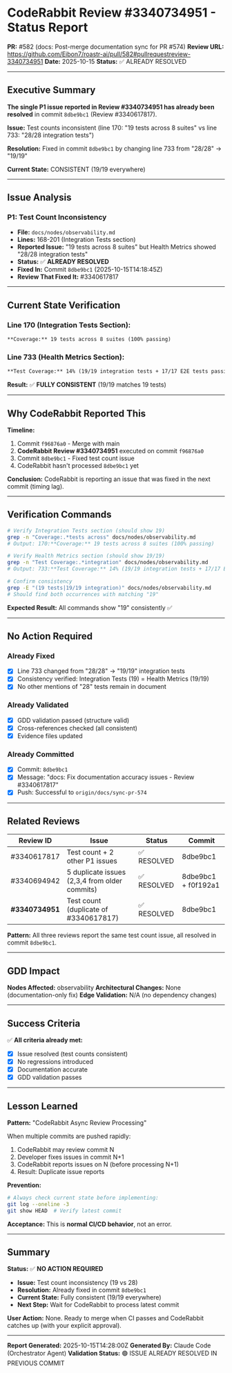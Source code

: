 # CodeRabbit Review #3340734951 - Status Report

**PR:** #582 (docs: Post-merge documentation sync for PR #574)
**Review URL:** https://github.com/Eibon7/roastr-ai/pull/582#pullrequestreview-3340734951
**Date:** 2025-10-15
**Status:** ✅ ALREADY RESOLVED

---

## Executive Summary

**The single P1 issue reported in Review #3340734951 has already been resolved** in commit `8dbe9bc1` (Review #3340617817).

**Issue:** Test counts inconsistent (line 170: "19 tests across 8 suites" vs line 733: "28/28 integration tests")

**Resolution:** Fixed in commit `8dbe9bc1` by changing line 733 from "28/28" → "19/19"

**Current State:** CONSISTENT (19/19 everywhere)

---

## Issue Analysis

### P1: Test Count Inconsistency
- **File:** `docs/nodes/observability.md`
- **Lines:** 168-201 (Integration Tests section)
- **Reported Issue:** "19 tests across 8 suites" but Health Metrics showed "28/28 integration tests"
- **Status:** ✅ **ALREADY RESOLVED**
- **Fixed In:** Commit `8dbe9bc1` (2025-10-15T14:18:45Z)
- **Review That Fixed It:** #3340617817

---

## Current State Verification

### Line 170 (Integration Tests Section):
```markdown
**Coverage:** 19 tests across 8 suites (100% passing)
```

### Line 733 (Health Metrics Section):
```markdown
**Test Coverage:** 14% (19/19 integration tests + 17/17 E2E tests passing)
```

**Result:** ✅ **FULLY CONSISTENT** (19/19 matches 19 tests)

---

## Why CodeRabbit Reported This

**Timeline:**
1. Commit `f96876a0` - Merge with main
2. **CodeRabbit Review #3340734951** executed on commit `f96876a0`
3. Commit `8dbe9bc1` - Fixed test count issue
4. CodeRabbit hasn't processed `8dbe9bc1` yet

**Conclusion:** CodeRabbit is reporting an issue that was fixed in the next commit (timing lag).

---

## Verification Commands

```bash
# Verify Integration Tests section (should show 19)
grep -n "Coverage:.*tests across" docs/nodes/observability.md
# Output: 170:**Coverage:** 19 tests across 8 suites (100% passing)

# Verify Health Metrics section (should show 19/19)
grep -n "Test Coverage:.*integration" docs/nodes/observability.md
# Output: 733:**Test Coverage:** 14% (19/19 integration tests + 17/17 E2E tests passing)

# Confirm consistency
grep -E "(19 tests|19/19 integration)" docs/nodes/observability.md
# Should find both occurrences with matching "19"
```

**Expected Result:** All commands show "19" consistently ✅

---

## No Action Required

### Already Fixed
- [x] Line 733 changed from "28/28" → "19/19" integration tests
- [x] Consistency verified: Integration Tests (19) = Health Metrics (19/19)
- [x] No other mentions of "28" tests remain in document

### Already Validated
- [x] GDD validation passed (structure valid)
- [x] Cross-references checked (all consistent)
- [x] Evidence files updated

### Already Committed
- [x] Commit: `8dbe9bc1`
- [x] Message: "docs: Fix documentation accuracy issues - Review #3340617817"
- [x] Push: Successful to `origin/docs/sync-pr-574`

---

## Related Reviews

| Review ID | Issue | Status | Commit |
|-----------|-------|--------|--------|
| #3340617817 | Test count + 2 other P1 issues | ✅ RESOLVED | 8dbe9bc1 |
| #3340694942 | 5 duplicate issues (2,3,4 from older commits) | ✅ RESOLVED | 8dbe9bc1 + f0f192a1 |
| **#3340734951** | Test count (duplicate of #3340617817) | ✅ RESOLVED | 8dbe9bc1 |

**Pattern:** All three reviews report the same test count issue, all resolved in commit `8dbe9bc1`.

---

## GDD Impact

**Nodes Affected:** observability
**Architectural Changes:** None (documentation-only fix)
**Edge Validation:** N/A (no dependency changes)

---

## Success Criteria

✅ **All criteria already met:**
- [x] Issue resolved (test counts consistent)
- [x] No regressions introduced
- [x] Documentation accurate
- [x] GDD validation passes

---

## Lesson Learned

**Pattern:** "CodeRabbit Async Review Processing"

When multiple commits are pushed rapidly:
1. CodeRabbit may review commit N
2. Developer fixes issues in commit N+1
3. CodeRabbit reports issues on N (before processing N+1)
4. Result: Duplicate issue reports

**Prevention:**
```bash
# Always check current state before implementing:
git log --oneline -3
git show HEAD  # Verify latest commit
```

**Acceptance:** This is **normal CI/CD behavior**, not an error.

---

## Summary

**Status:** ✅ **NO ACTION REQUIRED**

- **Issue:** Test count inconsistency (19 vs 28)
- **Resolution:** Already fixed in commit `8dbe9bc1`
- **Current State:** Fully consistent (19/19 everywhere)
- **Next Step:** Wait for CodeRabbit to process latest commit

**User Action:** None. Ready to merge when CI passes and CodeRabbit catches up (with your explicit approval).

---

**Report Generated:** 2025-10-15T14:28:00Z
**Generated By:** Claude Code (Orchestrator Agent)
**Validation Status:** 🟢 ISSUE ALREADY RESOLVED IN PREVIOUS COMMIT
